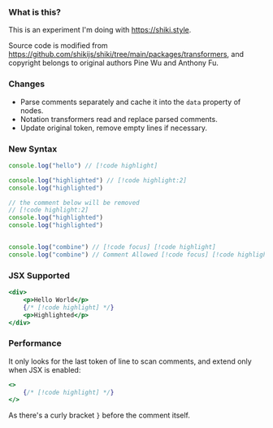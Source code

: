 ### What is this?

This is an experiment I'm doing with https://shiki.style.

Source code is modified from https://github.com/shikijs/shiki/tree/main/packages/transformers, and copyright belongs to
original authors Pine Wu and Anthony Fu.

### Changes

- Parse comments separately and cache it into the `data` property of nodes.
- Notation transformers read and replace parsed comments.
- Update original token, remove empty lines if necessary.

### New Syntax

```js
console.log("hello") // [!code highlight]

console.log("highlighted") // [!code highlight:2]
console.log("highlighted")

// the comment below will be removed
// [!code highlight:2]
console.log("highlighted")
console.log("highlighted")


console.log("combine") // [!code focus] [!code highlight]
console.log("combine") // Comment Allowed [!code focus] [!code highlight]
```

### JSX Supported

```jsx
<div>
    <p>Hello World</p>
    {/* [!code highlight] */}
    <p>Highlighted</p>
</div>
```

### Performance

It only looks for the last token of line to scan comments, and extend only when JSX is enabled:

```jsx
<>
    {/* [!code highlight] */}
</>
```

As there's a curly bracket `}` before the comment itself.